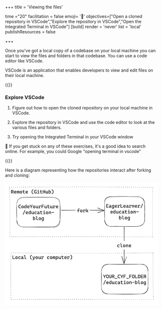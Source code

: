 +++
title = 'Viewing the files'

time ="20"
facilitation = false
emoji= '📘'
objectives=["Open a cloned repository in VSCode","Explore the repository in VSCode","Open the Integrated Terminal in VSCode"]
[build]
  render = 'never'
  list = 'local'
  publishResources = false

+++

Once you've got a local copy of a codebase on your local machine you can start to view the files and folders in that codebase. You can use a code editor like VSCode.

VSCode is an application that enables developers to view and edit files on their local machine.

{{<note type="exercise" title="Exercise">}}

### Explore VSCode

1. Figure out how to open the cloned repository on your local machine in VSCode.

2. Explore the repository in VSCode and use the code editor to look at the various files and folders.

3. Try opening the Integrated Terminal in your VSCode window

🤔 If you get stuck on any of these exercises, it's a good idea to search online. For example, you could Google "opening terminal in vscode"

{{</note>}}

Here is a diagram representing how the repositories interact after forking and cloning:

![fork-and-clone-diagram](fork-and-clone-diagram.png)
